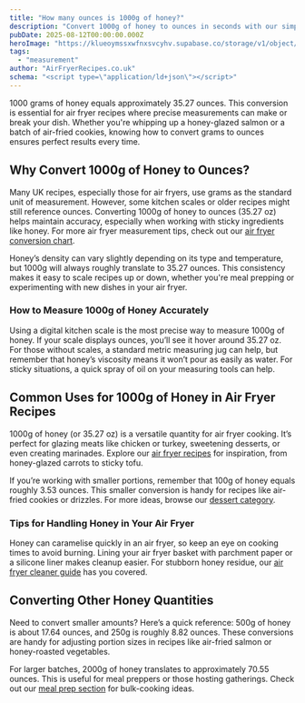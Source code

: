 ```yaml
---
title: "How many ounces is 1000g of honey?"
description: "Convert 1000g of honey to ounces in seconds with our simple guide. Perfect for air fryer recipes and precise baking measurements."
pubDate: 2025-08-12T00:00:00.000Z
heroImage: "https://klueoymssxwfnxsvcyhv.supabase.co/storage/v1/object/public/md/how-many-ounces-is-1000g-of-honey-5b1334ba.webp"
tags:
  - "measurement"
author: "AirFryerRecipes.co.uk"
schema: "<script type=\"application/ld+json\"></script>"
---
```


<p>1000 grams of honey equals approximately 35.27 ounces. This conversion is essential for air fryer recipes where precise measurements can make or break your dish. Whether you're whipping up a honey-glazed salmon or a batch of air-fried cookies, knowing how to convert grams to ounces ensures perfect results every time.</p>

<h2>Why Convert 1000g of Honey to Ounces?</h2>  
<p>Many UK recipes, especially those for air fryers, use grams as the standard unit of measurement. However, some kitchen scales or older recipes might still reference ounces. Converting 1000g of honey to ounces (35.27 oz) helps maintain accuracy, especially when working with sticky ingredients like honey. For more air fryer measurement tips, check out our <a href=https://www.airfryerrecipe.co.uk/air-fryer-conversion-chart>air fryer conversion chart</a>.</p>  

<p>Honey’s density can vary slightly depending on its type and temperature, but 1000g will always roughly translate to 35.27 ounces. This consistency makes it easy to scale recipes up or down, whether you're meal prepping or experimenting with new dishes in your air fryer.</p>  

<h3>How to Measure 1000g of Honey Accurately</h3>  
<p>Using a digital kitchen scale is the most precise way to measure 1000g of honey. If your scale displays ounces, you’ll see it hover around 35.27 oz. For those without scales, a standard metric measuring jug can help, but remember that honey’s viscosity means it won’t pour as easily as water. For sticky situations, a quick spray of oil on your measuring tools can help.</p>  

<h2>Common Uses for 1000g of Honey in Air Fryer Recipes</h2>  
<p>1000g of honey (or 35.27 oz) is a versatile quantity for air fryer cooking. It’s perfect for glazing meats like chicken or turkey, sweetening desserts, or even creating marinades. Explore our <a href=https://www.airfryerrecipe.co.uk/recipes>air fryer recipes</a> for inspiration, from honey-glazed carrots to sticky tofu.</p>  

<p>If you’re working with smaller portions, remember that 100g of honey equals roughly 3.53 ounces. This smaller conversion is handy for recipes like air-fried cookies or drizzles. For more ideas, browse our <a href=https://www.airfryerrecipe.co.uk/recipe-category/dessert>dessert category</a>.</p>  

<h3>Tips for Handling Honey in Your Air Fryer</h3>  
<p>Honey can caramelise quickly in an air fryer, so keep an eye on cooking times to avoid burning. Lining your air fryer basket with parchment paper or a silicone liner makes cleanup easier. For stubborn honey residue, our <a href=https://www.airfryerrecipe.co.uk/air-fryer-cleaner>air fryer cleaner guide</a> has you covered.</p>  

<h2>Converting Other Honey Quantities</h2>  
<p>Need to convert smaller amounts? Here’s a quick reference: 500g of honey is about 17.64 ounces, and 250g is roughly 8.82 ounces. These conversions are handy for adjusting portion sizes in recipes like air-fried salmon or honey-roasted vegetables.</p>  

<p>For larger batches, 2000g of honey translates to approximately 70.55 ounces. This is useful for meal preppers or those hosting gatherings. Check out our <a href=https://www.airfryerrecipe.co.uk/recipe-category/meal-prep>meal prep section</a> for bulk-cooking ideas.</p>
